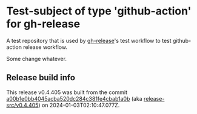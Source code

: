 # Test-subject of type 'github-action' for gh-release

A test repository that is used by [gh-release](https://github.com/kattecon/gh-release)'s test workflow to test github-action release workflow.

Some change whatever.


## Release build info

This release v0.4.405 was built from the commit [a00b1e0bb4045acba520dc284c381fe4cbab1a0b](https://github.com/kattecon/gh-release-test-ga/tree/a00b1e0bb4045acba520dc284c381fe4cbab1a0b) (aka [release-src/v0.4.405](https://github.com/kattecon/gh-release-test-ga/tree/release-src/v0.4.405)) on 2024-01-03T02:10:47.077Z.
        